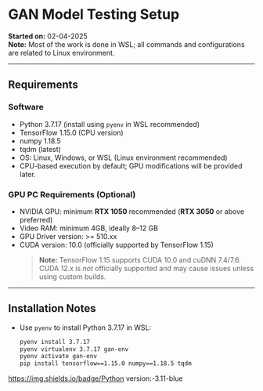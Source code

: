 # GAN Model Testing Setup

**Started on:** 02-04-2025  
**Note:** Most of the work is done in WSL; all commands and configurations are related to Linux environment.

---

## Requirements

### Software

- Python 3.7.17 (install using `pyenv` in WSL recommended)
- TensorFlow 1.15.0 (CPU version)
- numpy 1.18.5
- tqdm (latest)
- OS: Linux, Windows, or WSL (Linux environment recommended)
- CPU-based execution by default; GPU modifications will be provided later.

### GPU PC Requirements (Optional)

- NVIDIA GPU: minimum **RTX 1050** recommended (**RTX 3050** or above preferred)
- Video RAM: minimum 4GB, ideally 8–12 GB
- GPU Driver version: >= 510.xx
- CUDA version: 10.0 (officially supported by TensorFlow 1.15)  
  > **Note:** TensorFlow 1.15 supports CUDA 10.0 and cuDNN 7.4/7.6. CUDA 12.x is *not* officially supported and may cause issues unless using custom builds.

---

## Installation Notes

- Use `pyenv` to install Python 3.7.17 in WSL:  
  ```bash
  pyenv install 3.7.17
  pyenv virtualenv 3.7.17 gan-env
  pyenv activate gan-env
  pip install tensorflow==1.15.0 numpy==1.18.5 tqdm

https://img.shields.io/badge/Python version:-3.11-blue
